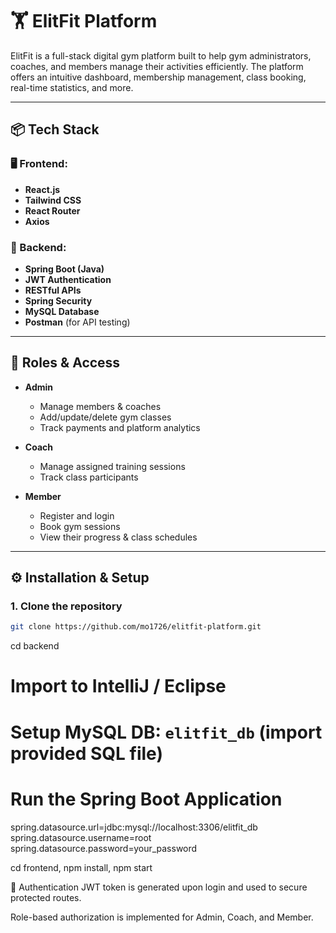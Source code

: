 # 🏋️ ElitFit Platform

ElitFit is a full-stack digital gym platform built to help gym administrators, coaches, and members manage their activities efficiently. The platform offers an intuitive dashboard, membership management, class booking, real-time statistics, and more.

---

## 📦 Tech Stack

### 🖥️ Frontend:
- **React.js**
- **Tailwind CSS**
- **React Router**
- **Axios**

### 🔧 Backend:
- **Spring Boot (Java)**
- **JWT Authentication**
- **RESTful APIs**
- **Spring Security**
- **MySQL Database**
- **Postman** (for API testing)

---

## 👥 Roles & Access

- **Admin**
  - Manage members & coaches
  - Add/update/delete gym classes
  - Track payments and platform analytics

- **Coach**
  - Manage assigned training sessions
  - Track class participants

- **Member**
  - Register and login
  - Book gym sessions
  - View their progress & class schedules

---



## ⚙️ Installation & Setup

### 1. Clone the repository

```bash
git clone https://github.com/mo1726/elitfit-platform.git
```

cd backend

# Import to IntelliJ / Eclipse
# Setup MySQL DB: `elitfit_db` (import provided SQL file)
# Run the Spring Boot Application





spring.datasource.url=jdbc:mysql://localhost:3306/elitfit_db
spring.datasource.username=root
spring.datasource.password=your_password




cd frontend,
npm install,
npm start




🔐 Authentication
JWT token is generated upon login and used to secure protected routes.

Role-based authorization is implemented for Admin, Coach, and Member.

